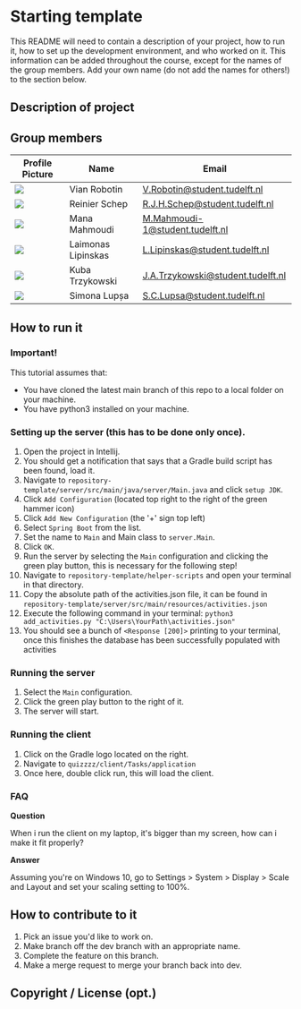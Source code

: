 # Starting template

This README will need to contain a description of your project, how to run it, how to set up the development environment, and who worked on it.
This information can be added throughout the course, except for the names of the group members.
Add your own name (do not add the names for others!) to the section below.

## Description of project

## Group members

| Profile Picture | Name | Email |
|---|---|---|
| ![](https://secure.gravatar.com/avatar/60cc0ca6ca48b85e072af402acd471a6?s=800&d=identicon&length=4&size=50) | Vian Robotin | V.Robotin@student.tudelft.nl |
| ![](https://secure.gravatar.com/avatar/6f9749b354d325c57c85b6c97ffb1384?s=800&d=identicon&length=4&size=50) | Reinier Schep | R.J.H.Schep@student.tudelft.nl |
| ![](https://secure.gravatar.com/avatar/ab806692677aacd979553d1a9142ed4d?s=800&d=identicon&length=4&size=50) | Mana Mahmoudi | M.Mahmoudi-1@student.tudelft.nl |
| ![](https://secure.gravatar.com/avatar/7a88d88d5709b14830d314f2e4a1565f?s=800&d=identicon&length=4&size=50) | Laimonas Lipinskas | L.Lipinskas@student.tudelft.nl |
| ![](https://secure.gravatar.com/avatar/2fa64bbae34c0f39d39ed3d160db856a?s=180&d=identicon&length=4&size=50) | Kuba Trzykowski | J.A.Trzykowski@student.tudelft.nl |
| ![](https://secure.gravatar.com/avatar/6c8d3b8b928dbeb3ffb992135a115c32?s=800&d=identicon&length=4&size=50) | Simona Lupșa | S.C.Lupsa@student.tudelft.nl |



## How to run it

### **Important!**

This tutorial assumes that:
- You have cloned the latest main branch of this repo to a local folder on your machine.
- You have python3 installed on your machine. 

### Setting up the server (this has to be done only once).

1. Open the project in Intellij.
2. You should get a notification that says that a Gradle build script has been found, load it.
3. Navigate to `repository-template/server/src/main/java/server/Main.java` and click `setup JDK`.
4. Click `Add Configuration` (located top right to the right of the green hammer icon)
5. Click `Add New Configuration` (the '+' sign top left)
6. Select `Spring Boot` from the list.
7. Set the name to `Main` and Main class to `server.Main`.
8. Click `OK`.
9. Run the server by selecting the `Main` configuration and clicking the green play button, this is necessary
for the following step! 
10. Navigate to `repository-template/helper-scripts` and open your terminal in that directory.
11. Copy the absolute path of the activities.json file, it can be found in `repository-template/server/src/main/resources/activities.json`
12. Execute the following command in your terminal:
```python3 add_activities.py "C:\Users\YourPath\activities.json"```
13. You should see a bunch of `<Response [200]>` printing to your terminal, once this finishes the database 
has been successfully populated with activities

### Running the server
1. Select the `Main` configuration.
2. Click the green play button to the right of it.
3. The server will start.

### Running the client
1. Click on the Gradle logo located on the right.
2. Navigate to `quizzzz/client/Tasks/application`
3. Once here, double click run, this will load the client.


### FAQ
**Question**

When i run the client on my laptop, it's bigger than my screen, how can i make it fit properly?

**Answer**

Assuming you're on Windows 10, go to Settings > System > Display > Scale and Layout 
and set your scaling setting to 100%.


## How to contribute to it

1. Pick an issue you'd like to work on.
2. Make branch off the dev branch with an appropriate name.
3. Complete the feature on this branch.
4. Make a merge request to merge your branch back into dev.

## Copyright / License (opt.)
